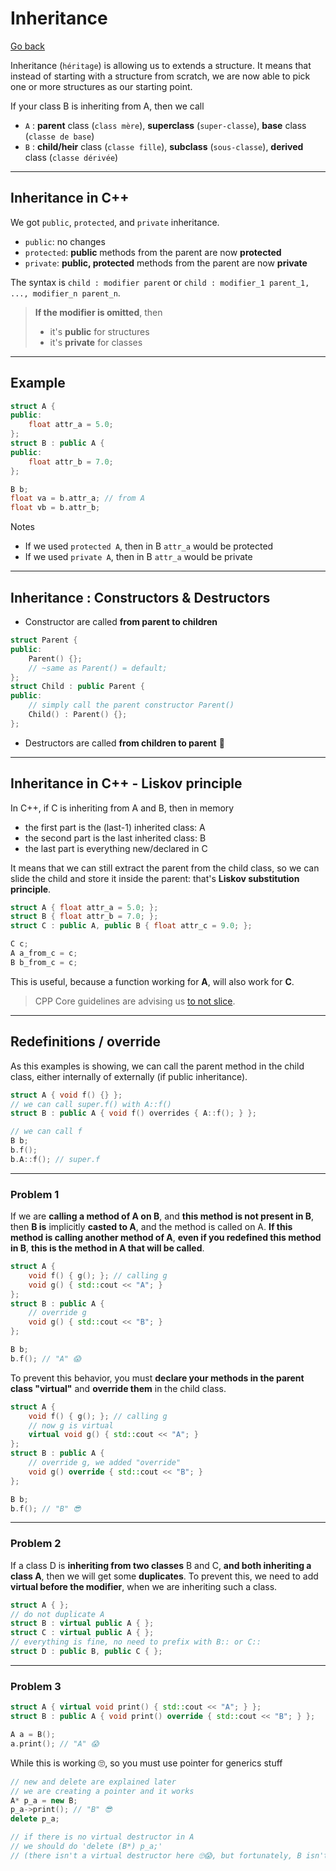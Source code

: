 # Inheritance

[Go back](../index.md#structures-and-classes)

Inheritance (`héritage`) is allowing us to extends a structure. It means that instead of starting with a structure from scratch, we are now able to pick one or more structures as our starting point.

If your class B is inheriting from A, then we call

* `A` : **parent** class (`class mère`), **superclass** (`super-classe`), **base** class (`classe de base`)
* `B` : **child/heir** class (`classe fille`), **subclass** (`sous-classe`), **derived** class (`classe dérivée`)

<hr class="sl">

## Inheritance in C++

We got `public`, `protected`, and `private` inheritance.

* `public`: no changes
* `protected`: **public** methods from the parent are now **protected**
* `private`: **public, protected** methods from the parent are now **private**

The syntax is `child : modifier parent` or `child : modifier_1 parent_1, ..., modifier_n parent_n`.

> **If the modifier is omitted**, then
> * it's **public** for structures
> * it's **private** for classes

<hr class="sr">

## Example

```cpp
struct A {
public:
    float attr_a = 5.0;
};
struct B : public A {
public:
    float attr_b = 7.0;
};

B b;
float va = b.attr_a; // from A
float vb = b.attr_b;
```

Notes

* If we used `protected A`, then in B `attr_a` would be protected
* If we used `private A`, then in B `attr_a` would be private

<hr class="sr">

## Inheritance : Constructors & Destructors

* Constructor are called **from parent to children**

```cpp
struct Parent {
public:
    Parent() {};
    // ~same as Parent() = default;
};
struct Child : public Parent {
public:
    // simply call the parent constructor Parent()
    Child() : Parent() {};
};
```

* Destructors are called **from children to parent** 🔄

<hr class="sl">

## Inheritance in C++ - Liskov principle

In C++, if C is inheriting from A and B, then in memory

* the first part is the (last-1) inherited class: A
* the second part is the last inherited class: B
* the last part is everything new/declared in C

It means that we can still extract the parent from the child class, so we can slide the child and store it inside the parent: that's **Liskov substitution principle**.

```cpp
struct A { float attr_a = 5.0; };
struct B { float attr_b = 7.0; };
struct C : public A, public B { float attr_c = 9.0; };

C c;
A a_from_c = c;
B b_from_c = c;
```

This is useful, because a function working for **A**, will also work for **C**.

> CPP Core guidelines are advising us [to not slice](https://clang.llvm.org/extra/clang-tidy/checks/cppcoreguidelines-slicing.html).

<hr class="sr">

## Redefinitions / override

As this examples is showing, we can call the parent method in the child class, either internally of externally (if public inheritance).

```cpp
struct A { void f() {} };
// we can call super.f() with A::f()
struct B : public A { void f() overrides { A::f(); } };

// we can call f
B b;
b.f();
b.A::f(); // super.f
```

<hr>

### Problem 1

If we are **calling a method of A on B**, and **this method is not present in B**, then **B is** implicitly **casted to A**, and the method is called on A. **If this method is calling another method of A**, **even if you redefined this method in B**, **this is the method in A that will be called**.

```cpp
struct A {
	void f() { g(); }; // calling g
	void g() { std::cout << "A"; }
};
struct B : public A {
	// override g
	void g() { std::cout << "B"; }
};

B b;
b.f(); // "A" 😱
```

To prevent this behavior, you must **declare your methods in the parent class "virtual"** and **override them** in the child class.

```cpp
struct A {
	void f() { g(); }; // calling g
	// now g is virtual
	virtual void g() { std::cout << "A"; }
};
struct B : public A {
	// override g, we added "override"
	void g() override { std::cout << "B"; }
};

B b;
b.f(); // "B" 😎
```

<hr>

### Problem 2

If a class D is **inheriting from two classes** B and C, **and both inheriting a class A**, then we will get some **duplicates**. To prevent this, we need to add **virtual before the modifier**, when we are inheriting such a class.

```cpp
struct A { };
// do not duplicate A
struct B : virtual public A { };
struct C : virtual public A { };
// everything is fine, no need to prefix with B:: or C::
struct D : public B, public C { };
```

<hr>

### Problem 3

```cpp
struct A { virtual void print() { std::cout << "A"; } };
struct B : public A { void print() override { std::cout << "B"; } };

A a = B();
a.print(); // "A" 😱
```

While this is working 🙄, so you must use pointer for generics stuff

```cpp
// new and delete are explained later
// we are creating a pointer and it works
A* p_a = new B;
p_a->print(); // "B" 😎
delete p_a;

// if there is no virtual destructor in A
// we should do 'delete (B*) p_a;' 
// (there isn't a virtual destructor here 🙄😱, but fortunately, B isn't allocating something)
```